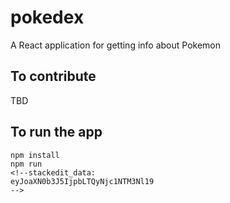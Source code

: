 # pokedex
A React application for getting info about Pokemon

## To contribute
TBD 

## To run the app
```
npm install 
npm run 
<!--stackedit_data:
eyJoaXN0b3J5IjpbLTQyNjc1NTM3Nl19
-->